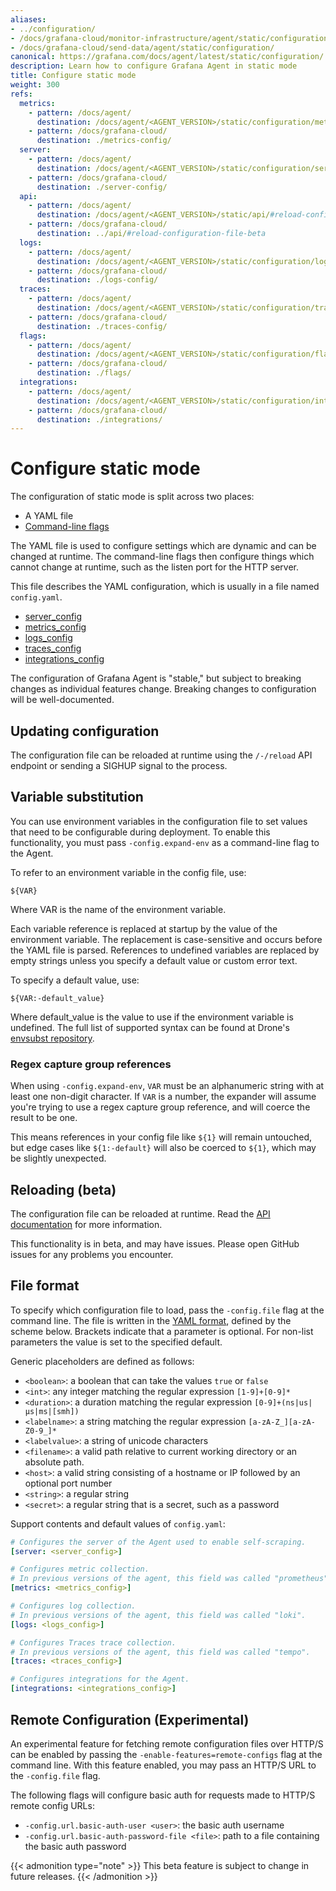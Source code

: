 ```yaml
---
aliases:
- ../configuration/
- /docs/grafana-cloud/monitor-infrastructure/agent/static/configuration/
- /docs/grafana-cloud/send-data/agent/static/configuration/
canonical: https://grafana.com/docs/agent/latest/static/configuration/
description: Learn how to configure Grafana Agent in static mode
title: Configure static mode
weight: 300
refs:
  metrics:
    - pattern: /docs/agent/
      destination: /docs/agent/<AGENT_VERSION>/static/configuration/metrics-config/
    - pattern: /docs/grafana-cloud/
      destination: ./metrics-config/
  server:
    - pattern: /docs/agent/
      destination: /docs/agent/<AGENT_VERSION>/static/configuration/server-config/
    - pattern: /docs/grafana-cloud/
      destination: ./server-config/
  api:
    - pattern: /docs/agent/
      destination: /docs/agent/<AGENT_VERSION>/static/api/#reload-configuration-file-beta
    - pattern: /docs/grafana-cloud/
      destination: ../api/#reload-configuration-file-beta
  logs:
    - pattern: /docs/agent/
      destination: /docs/agent/<AGENT_VERSION>/static/configuration/logs-config/
    - pattern: /docs/grafana-cloud/
      destination: ./logs-config/
  traces:
    - pattern: /docs/agent/
      destination: /docs/agent/<AGENT_VERSION>/static/configuration/traces-config/
    - pattern: /docs/grafana-cloud/
      destination: ./traces-config/
  flags:
    - pattern: /docs/agent/
      destination: /docs/agent/<AGENT_VERSION>/static/configuration/flags/
    - pattern: /docs/grafana-cloud/
      destination: ./flags/
  integrations:
    - pattern: /docs/agent/
      destination: /docs/agent/<AGENT_VERSION>/static/configuration/integrations/
    - pattern: /docs/grafana-cloud/
      destination: ./integrations/
---
```


# Configure static mode

The configuration of static mode is split across two places:

* A YAML file
* [Command-line flags](ref:flags)

The YAML file is used to configure settings which are dynamic and can be
changed at runtime. The command-line flags then configure things which cannot
change at runtime, such as the listen port for the HTTP server.

This file describes the YAML configuration, which is usually in a file named `config.yaml`.

- [server_config](ref:server)
- [metrics_config](ref:metrics)
- [logs_config](ref:logs)
- [traces_config](ref:traces)
- [integrations_config](ref:integrations)

The configuration of Grafana Agent is "stable," but subject to breaking changes
as individual features change. Breaking changes to configuration will be
well-documented.

## Updating configuration

The configuration file can be reloaded at runtime using the `/-/reload` API
endpoint or sending a SIGHUP signal to the process.

## Variable substitution

You can use environment variables in the configuration file to set values that
need to be configurable during deployment. To enable this functionality, you
must pass `-config.expand-env` as a command-line flag to the Agent.

To refer to an environment variable in the config file, use:

```
${VAR}
```

Where VAR is the name of the environment variable.

Each variable reference is replaced at startup by the value of the environment
variable. The replacement is case-sensitive and occurs before the YAML file is
parsed. References to undefined variables are replaced by empty strings unless
you specify a default value or custom error text.

To specify a default value, use:

```
${VAR:-default_value}
```

Where default_value is the value to use if the environment variable is
undefined. The full list of supported syntax can be found at Drone's
[envsubst repository](https://github.com/drone/envsubst).

### Regex capture group references

When using `-config.expand-env`, `VAR` must be an alphanumeric string with at
least one non-digit character. If `VAR` is a number, the expander will assume
you're trying to use a regex capture group reference, and will coerce the result
to be one.

This means references in your config file like `${1}` will remain
untouched, but edge cases like `${1:-default}` will also be coerced to `${1}`,
which may be slightly unexpected.

## Reloading (beta)

The configuration file can be reloaded at runtime. Read the [API documentation](ref:api) for more information.

This functionality is in beta, and may have issues. Please open GitHub issues
for any problems you encounter.

## File format

To specify which configuration file to load, pass the `-config.file` flag at
the command line. The file is written in the [YAML
format](https://en.wikipedia.org/wiki/YAML), defined by the scheme below.
Brackets indicate that a parameter is optional. For non-list parameters the
value is set to the specified default.

Generic placeholders are defined as follows:

- `<boolean>`: a boolean that can take the values `true` or `false`
- `<int>`: any integer matching the regular expression `[1-9]+[0-9]*`
- `<duration>`: a duration matching the regular expression `[0-9]+(ns|us|µs|ms|[smh])`
- `<labelname>`: a string matching the regular expression `[a-zA-Z_][a-zA-Z0-9_]*`
- `<labelvalue>`: a string of unicode characters
- `<filename>`: a valid path relative to current working directory or an
    absolute path.
- `<host>`: a valid string consisting of a hostname or IP followed by an optional port number
- `<string>`: a regular string
- `<secret>`: a regular string that is a secret, such as a password

Support contents and default values of `config.yaml`:

```yaml
# Configures the server of the Agent used to enable self-scraping.
[server: <server_config>]

# Configures metric collection.
# In previous versions of the agent, this field was called "prometheus".
[metrics: <metrics_config>]

# Configures log collection.
# In previous versions of the agent, this field was called "loki".
[logs: <logs_config>]

# Configures Traces trace collection.
# In previous versions of the agent, this field was called "tempo".
[traces: <traces_config>]

# Configures integrations for the Agent.
[integrations: <integrations_config>]
```

## Remote Configuration (Experimental)

An experimental feature for fetching remote configuration files over HTTP/S can be
enabled by passing the `-enable-features=remote-configs` flag at the command line.
With this feature enabled, you may pass an HTTP/S URL to the `-config.file` flag.

The following flags will configure basic auth for requests made to HTTP/S remote config URLs:
- `-config.url.basic-auth-user <user>`: the basic auth username
- `-config.url.basic-auth-password-file <file>`: path to a file containing the basic auth password

{{< admonition type="note" >}}
This beta feature is subject to change in future releases.
{{< /admonition >}}

